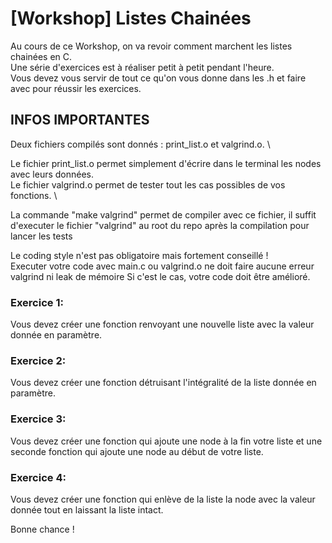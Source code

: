 # [Workshop] Listes Chainées

Au cours de ce Workshop, on va revoir comment marchent les listes chainées en C. \
Une série d'exercices est à réaliser petit à petit pendant l'heure. \
Vous devez vous servir de tout ce qu'on vous donne dans les .h et faire avec pour réussir les exercices.

## INFOS IMPORTANTES

Deux fichiers compilés sont donnés : print_list.o et valgrind.o. \

Le fichier print_list.o permet simplement d'écrire dans le terminal les nodes avec leurs données. \
Le fichier valgrind.o permet de tester tout les cas possibles de vos fonctions. \

La commande "make valgrind" permet de compiler avec ce fichier, il suffit d'executer le fichier "valgrind" au root du repo après la compilation pour lancer les tests

Le coding style n'est pas obligatoire mais fortement conseillé ! \
Executer votre code avec main.c ou valgrind.o ne doit faire aucune erreur valgrind ni leak de mémoire Si c'est le cas, votre code doit être amélioré.

### Exercice 1:

Vous devez créer une fonction renvoyant une nouvelle liste avec la valeur donnée en paramètre.

### Exercice 2:

Vous devez créer une fonction détruisant l'intégralité de la liste donnée en paramètre.

### Exercice 3:

Vous devez créer une fonction qui ajoute une node à la fin votre liste et une seconde fonction qui ajoute une node au début de votre liste.

### Exercice 4:

Vous devez créer une fonction qui enlève de la liste la node avec la valeur donnée tout en laissant la liste intact.

Bonne chance !
